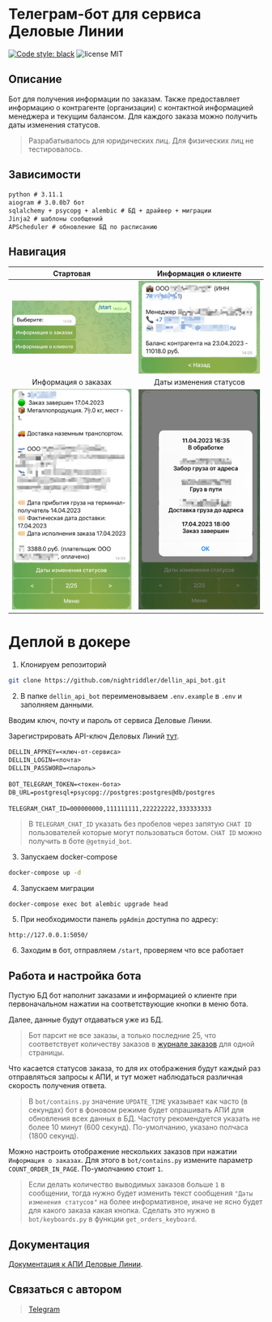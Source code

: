 # Телеграм-бот для сервиса Деловые Линии

[![Code style: black](https://img.shields.io/badge/code%20style-black-000000.svg)](https://github.com/psf/black)
![license MIT](https://img.shields.io/github/license/nightriddler/fastapi_realworld)

## Описание

Бот для получения информации по заказам. Также предоставляет информацию о контрагенте (организации) с контактной информацией менеджера и текущим балансом. Для каждого заказа можно получить даты изменения статусов.

>Разрабатывалось для юридических лиц. Для физических лиц не тестировалось. 

## Зависимости

```
python # 3.11.1
aiogram # 3.0.0b7 бот
sqlalchemy + psycopg + alembic # БД + драйвер + миграции
Jinja2 # шаблоны сообщений
APScheduler # обновление БД по расписанию
```


## Навигация
 
| Стартовая | Информация о клиенте | 
| :---: | :---: | 
| <img src="image/start.png" alt="start" width="500"/> | <img src="image/counteragents.png" alt="counteragents" width="500"/> |
| Информация о заказах | Даты изменения статусов |
| <img src="image/order.png" alt="order" width="500"/> | <img src="image/status_history.png" alt="status_history" width="500"/> |

# Деплой в докере
1. Клонируем репозиторий 

```bash
git clone https://github.com/nightriddler/dellin_api_bot.git
```

2. В папке `dellin_api_bot` переименовываем `.env.example` в `.env` и заполняем данными.

Вводим ключ, почту и пароль от сервиса Деловые Линии.

Зарегистрировать API-ключ Деловых Линий [тут](https://dev.dellin.ru/registration/).

```
DELLIN_APPKEY=<ключ-от-сервиса>
DELLIN_LOGIN=<почта>
DELLIN_PASSWORD=<пароль>

BOT_TELEGRAM_TOKEN=<токен-бота>
DB_URL=postgresql+psycopg://postgres:postgres@db/postgres

TELEGRAM_CHAT_ID=000000000,111111111,222222222,333333333
```

>В `TELEGRAM_CHAT_ID` указать без пробелов через запятую `CHAT ID` пользователей которые могут пользоваться ботом. `CHAT ID` можно получить в боте `@getmyid_bot`.

3. Запускаем docker-compose

```bash
docker-compose up -d
```

4. Запускаем миграции 

```bash
docker-compose exec bot alembic upgrade head
```

5. При необходимости панель `pgAdmin` доступна по адресу:

```
http://127.0.0.1:5050/
```

6. Заходим в бот, отправляем `/start`, проверяем что все работает


## Работа и настройка бота

Пустую БД бот наполнит заказами и информацией о клиенте при первоначальном нажатии на соответствующие кнопки в меню бота. 

Далее, данные будут отдаваться уже из БД. 

>Бот парсит не все заказы, а только последние 25, что соответствует количеству заказов в [журнале заказов](https://dev.dellin.ru/api/orders/search/) для одной страницы.  


Что касается статусов заказа, то для их отображения будут каждый раз отправляться запросы к АПИ, и тут может наблюдаться различная скорость получения ответа. 

>В `bot/contains.py` значение `UPDATE_TIME` указывает как часто (в секундах) бот в фоновом режиме будет опрашивать АПИ для обновления всех данных в БД. Частоту рекомендуется указать не более 10 минут (600 секунд). 
По-умолчанию, указано полчаса (1800 секунд).

Можно настроить отображение нескольких заказов при нажатии `Информация о заказах`. Для этого в `bot/contains.py` измените параметр `COUNT_ORDER_IN_PAGE`. По-умолчанию стоит `1`. 

>Если делать количество выводимых заказов больше `1` в сообщении, тогда нужно будет изменить текст сообщения  `"Даты изменения статусов"` на более информативное, иначе не ясно будет для какого заказа какая кнопка. Сделать это нужно в  `bot/keyboards.py` в функции `get_orders_keyboard`.


## Документация
[Документация к АПИ Деловые Линии](https://dev.dellin.ru/api/).


## Связаться с автором
>[Telegram](https://t.me/nightriddler)
